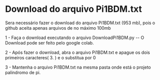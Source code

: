 # Download do arquivo Pi1BDM.txt

  Sera necessário fazer o download do arquivo Pi1BDM.txt (953 mb), pois o github aceita apenas arquivos de no máximo 100mb

  1 - Faça o download executando o arquivo DownloadPi1BDM.py -- O Download pode ser feito pelo google colab.
    
  2 - Após fazer o download, abra o arquivo Pi1BDM.txt e apague os dois primeiros caracteres( 3. ) e o substitua por 0
  
  3 - Mantenha o arquivo Pi1BDM.txt na mesma pasta onde está o projeto palindromo de pi.


